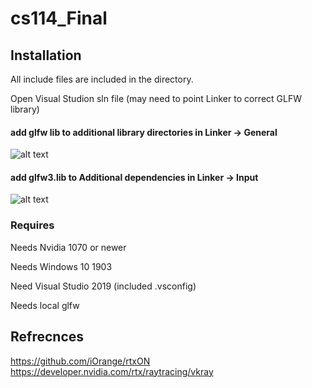# cs114_Final



## Installation
All include files are included in the directory.

Open Visual Studion sln file (may need to point Linker to correct GLFW library)

#### add glfw lib to additional library directories in Linker -> General
![alt text](https://github.com/monishramadoss/cs114_Final/blob/master/pics/Capture.PNG)
#### add glfw3.lib to Additional dependencies in Linker -> Input
![alt text](https://github.com/monishramadoss/cs114_Final/blob/master/pics/Capture1.PNG)
### Requires
Needs Nvidia 1070 or newer

Needs Windows 10 1903

Need Visual Studio 2019 (included .vsconfig)

Needs local glfw 

## Refrecnces
https://github.com/iOrange/rtxON
https://developer.nvidia.com/rtx/raytracing/vkray

